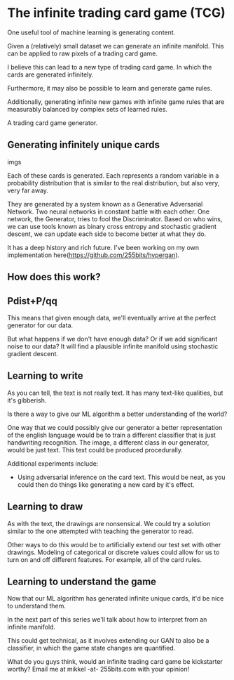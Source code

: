 # The infinite trading card game (TCG)

One useful tool of machine learning is generating content.

Given a (relatively) small dataset we can generate an infinite manifold.  This can be
applied to raw pixels of a trading card game.

I believe this can lead to a new type of trading card game.  In which the cards are generated infinitely.

Furthermore, it may also be possible to learn and generate game rules.  

Additionally, generating infinite new games with infinite game rules
that are measurably balanced by complex sets of learned rules.

A trading card game generator.

## Generating infinitely unique cards

imgs

Each of these cards is generated.  Each represents a random variable in a probability distribution that is similar to the real distribution, but also very, very far away.

They are generated by a system known as a Generative Adversarial Network.  Two neural networks in constant battle with each other.  One network, the Generator, tries to fool the Discriminator.  Based on who wins, we can use tools known as binary cross entropy and stochastic gradient descent, we can update each side to become better at what they do.

It has a deep history and rich future.  I've been working on my own implementation here(https://github.com/255bits/hypergan).

## How does this work?

## Pdist+P/qq

This means that given enough data, we'll eventually arrive at the perfect generator for our data.

But what happens if we don't have enough data?  Or if we add significant noise to our data?  It will find a plausible infinite manifold using stochastic gradient descent.

## Learning to write

As you can tell, the text is not really text.  It has many text-like qualities, but it's gibberish.

Is there a way to give our ML algorithm a better understanding of the world?

One way that we could possibly give our generator a better representation of the english language
would be to train a different classifier that is just handwriting recognition.  The image, a different class in our generator, would be just text.  This text could be produced procedurally.

Additional experiments include:

* Using adversarial inference on the card text.  This would be neat, as you could then do things like generating a new card by it's effect.

## Learning to draw

As with the text, the drawings are nonsensical.  We could try a solution similar to the one 
attempted with teaching the generator to read.  

Other ways to do this would be to artificially extend our test set with other drawings.  Modeling of categorical or discrete values could allow for us to turn on and off different features.  For example, all of the card rules.

## Learning to understand the game

Now that our ML algorithm has generated infinite unique cards, it'd be nice to understand them.

In the next part of this series we'll talk about how to interpret from an infinite manifold.

This could get technical, as it involves extending our GAN to also be a classifier, in which
the game state changes are quantified.

What do you guys think, would an infinite trading card game be kickstarter worthy?  Email me at mikkel -at- 255bits.com with your opinion!

